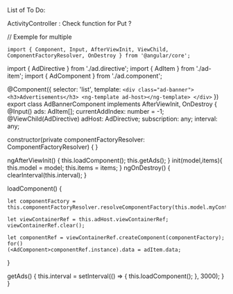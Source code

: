 List of To Do: 

ActivityController : 
    Check function for Put  ?

// Exemple for multiple

    import { Component, Input, AfterViewInit, ViewChild, ComponentFactoryResolver, OnDestroy } from '@angular/core';

import { AdDirective } from './ad.directive';
import { AdItem }      from './ad-item';
import { AdComponent } from './ad.component';

@Component({
  selector: 'list',
  template: `
              <div class="ad-banner">
                <h3>Advertisements</h3>
                <ng-template ad-host></ng-template>
              </div>
            `
})
export class AdBannerComponent implements AfterViewInit, OnDestroy {
  @Input() ads: AdItem[];
  currentAddIndex: number = -1;
  @ViewChild(AdDirective) adHost: AdDirective;
  subscription: any;
  interval: any;

  constructor(private componentFactoryResolver: ComponentFactoryResolver) { }

  ngAfterViewInit() {
    this.loadComponent();
    this.getAds();
  }
  init(model,items){
    this.model = model;
    this.items = items;
  }
  ngOnDestroy() {
    clearInterval(this.interval);
  }

  loadComponent() {
  
    let componentFactory = this.componentFactoryResolver.resolveComponentFactory(this.model.myController());

    let viewContainerRef = this.adHost.viewContainerRef;
    viewContainerRef.clear();

    let componentRef = viewContainerRef.createComponent(componentFactory);
    for()
    (<AdComponent>componentRef.instance).data = adItem.data;
  }

  getAds() {
    this.interval = setInterval(() => {
      this.loadComponent();
    }, 3000);
  }
}
